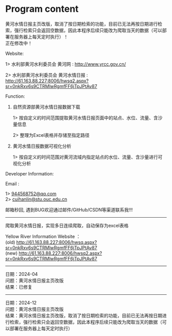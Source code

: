 # Program content


黄河水情日报主页改版，取消了按日期检索的功能，目前已无法再按日期进行检索，强行检索只会返回空数据，因此本程序后续只能改为爬取当天的数据（可以部署在服务器上每天定时执行）！  <br>
正在修改中！  <br>




Website:  <br>

1> 水利部黄河水利委员会 黄河网 : http://www.yrcc.gov.cn/  <br>

2> 水利部黄河水利委员会 黄河水情日报 : http://61.163.88.227:8006/hwsq2.aspx?sr=0nkRxv6s9CTRMlwRgmfFF6jTpJPtAv87  <br>




Function:  <br>

1. 自然资源部黄河水情日报数据下载  <br>

    1> 按⾃定义的时间范围提取⻩河⽔情⽇报⻚⾯中的站点、⽔位、流量、含沙量信息  <br>

    2> 整理为Excel表格并存储⾄指定路径  <br>

2. 黄河水情日报数据可视化分析  <br>

    1> 按⾃定义的时间范围对⻩河流域内指定站点的⽔位、流量、含沙量进⾏可视化分析  <br>





Developer Information:  <br>

Email :  <br>

1> 944568752@qq.com  <br>
2> cuihanlin@stu.ouc.edu.cn  <br>


邮箱秒回, 遇到BUG欢迎通过邮件/GitHub/CSDN等渠道联系我!!!  <br>





---



爬取黄河水情日报，实现多日连续爬取，自动保存为excel表格  <br>

Yellow River Information Website ：   <br>
(old) http://61.163.88.227:8006/hwsq.aspx?sr=0nkRxv6s9CTRMlwRgmfFF6jTpJPtAv87  <br>
(new) http://61.163.88.227:8006/hwsq2.aspx?sr=0nkRxv6s9CTRMlwRgmfFF6jTpJPtAv87  <br>


---


日期：2024-04  <br>
问题：黄河水情日报主页改版  <br>
结果：已修复  <br>


---


日期：2024-12  <br>
问题：黄河水情日报主页改版  <br>
结果：黄河水情日报主页改版，取消了按日期检索的功能，目前已无法再按日期进行检索，强行检索只会返回空数据，因此本程序后续只能改为爬取当天的数据（可以部署在服务器上每天定时执行）  <br>



